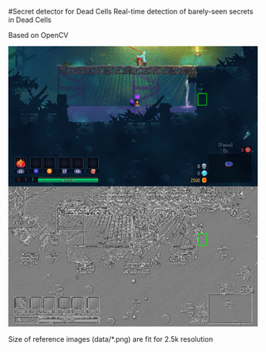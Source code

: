 #Secret detector for Dead Cells
Real-time detection of barely-seen secrets in Dead Cells

Based on OpenCV

![alt text](https://github.com/RugnarLodbrok/dead_cells_secret_detector/blob/master/readme.jpg?raw=true)

Size of reference images (data/*.png) are fit for 2.5k resolution